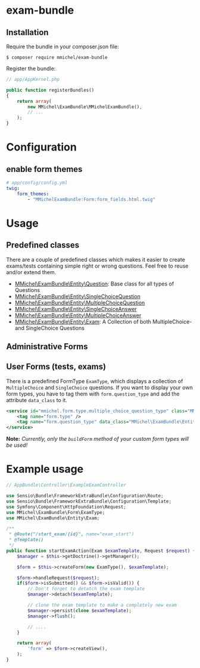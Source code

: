 # exam-bundle

Installation
------------

Require the bundle in your composer.json file:

```
$ composer require mmichel/exam-bundle
```

Register the bundle:

``` php
// app/AppKernel.php

public function registerBundles()
{
    return array(
        new MMichel\ExamBundle\MMichelExamBundle(),
        // ...
    );
}
```

Configuration
====================

## enable form themes
```yml
# app/config/config.yml
twig:
    form_themes:
        - "MMichelExamBundle:Form:form_fields.html.twig"
```

Usage
====================

## Predefined classes
There are a couple of predefined classes which makes it easier to create exams/tests containing simple right or wrong questions. Feel free to reuse and/or extend them.

- [MMichel\ExamBundle\Entity\Question](/Entity/Question.php): Base class for all types of Questions
- [MMichel\ExamBundle\Entity\SingleChoiceQuestion](/Entity/SingleChoiceQuestion.php)
- [MMichel\ExamBundle\Entity\MultipleChoiceQuestion](/Entity/MultipleChoiceQuestion.php)
- [MMichel\ExamBundle\Entity\SingleChoiceAnswer](/Entity/SingleChoiceAnswer.php)
- [MMichel\ExamBundle\Entity\MultipleChoiceAnswer](/Entity/MultipleChoiceAnswer.php)
- [MMichel\ExamBundle\Entity\Exam](/Entity/Exam.php): A Collection of both MultipleChoice- and SingleChoice Questions

## Administrative Forms


## User Forms (tests, exams)
There is a predefined FormType `ExamType`, which displays a collection of `MultipleChoice` and `SingleChoice` questions. If you want to display your own form types, you have to tag them with `form.question_type` and add the attribute `data_class` to it.

```xml
<service id="mmichel.form.type.multiple_choice_question_type" class="MMichel\ExamBundle\Form\MultipleChoiceQuestionType">
    <tag name="form.type" />
    <tag name="form.question_type" data_class="MMichel\ExamBundle\Entity\MultipleChoiceQuestion" />
</service>
```

**Note:**
*Currently, only the `buildForm` method of your custom form types will be used!*

Example usage
==========
```php
// AppBundle\Controller\ExampleExamController

use Sensio\Bundle\FrameworkExtraBundle\Configuration\Route;
use Sensio\Bundle\FrameworkExtraBundle\Configuration\Template;
use Symfony\Component\HttpFoundation\Request;
use MMichel\ExamBundle\Form\ExamType;
use MMichel\ExamBundle\Entity\Exam;

/**
 * @Route("/start_exam/{id}", name="exam_start")
 * @Template()
 */
public function startExamAction(Exam $examTemplate, Request $request) {
    $manager = $this->getDoctrine()->getManager();

    $form = $this->createForm(new ExamType(), $examTemplate);

    $form->handleRequest($request);
    if($form->isSubmitted() && $form->isValid()) {
        // Don't forget to detatch the exam template
        $manager->detach($examTemplate);

        // clone the exam template to make a completely new exam
        $manager->persist(clone $examTemplate);
        $manager->flush();

        // ....
    }

    return array(
        'form' => $form->createView(),
    );
}
```
